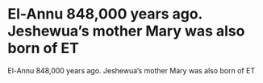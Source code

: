 # El-Annu 848,000 years ago. Jeshewua’s mother Mary was also born of ET

El-Annu 848,000 years ago. Jeshewua’s mother Mary was also born of ET